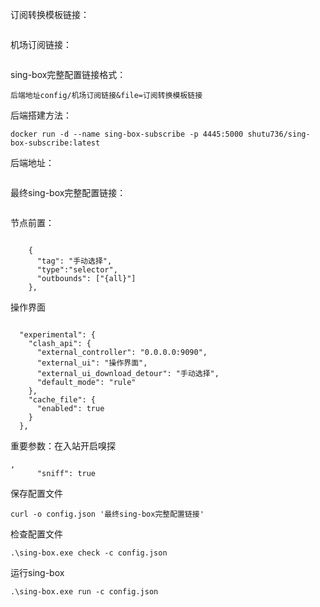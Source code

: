 订阅转换模板链接：

```
```



机场订阅链接：

```
```



sing-box完整配置链接格式：

```
后端地址config/机场订阅链接&file=订阅转换模板链接
```



后端搭建方法：

```
docker run -d --name sing-box-subscribe -p 4445:5000 shutu736/sing-box-subscribe:latest
```

后端地址：

```

```



最终sing-box完整配置链接：

```

```



节点前置：

```

    {
      "tag": "手动选择",
      "type":"selector",
      "outbounds": ["{all}"]
    },
```



操作界面

```

  "experimental": {
    "clash_api": {
      "external_controller": "0.0.0.0:9090",
      "external_ui": "操作界面",
      "external_ui_download_detour": "手动选择",
      "default_mode": "rule"
    },
    "cache_file": {
      "enabled": true
    }
  },
```



重要参数：在入站开启嗅探

```
,
      "sniff": true
```



保存配置文件

```
curl -o config.json '最终sing-box完整配置链接'
```

检查配置文件

```
.\sing-box.exe check -c config.json
```

运行sing-box

```
.\sing-box.exe run -c config.json
```



